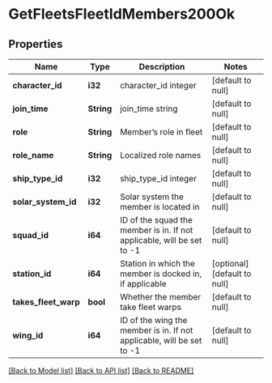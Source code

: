 # GetFleetsFleetIdMembers200Ok

## Properties
Name | Type | Description | Notes
------------ | ------------- | ------------- | -------------
**character_id** | **i32** | character_id integer | [default to null]
**join_time** | **String** | join_time string | [default to null]
**role** | **String** | Member’s role in fleet | [default to null]
**role_name** | **String** | Localized role names | [default to null]
**ship_type_id** | **i32** | ship_type_id integer | [default to null]
**solar_system_id** | **i32** | Solar system the member is located in | [default to null]
**squad_id** | **i64** | ID of the squad the member is in. If not applicable, will be set to -1 | [default to null]
**station_id** | **i64** | Station in which the member is docked in, if applicable | [optional] [default to null]
**takes_fleet_warp** | **bool** | Whether the member take fleet warps | [default to null]
**wing_id** | **i64** | ID of the wing the member is in. If not applicable, will be set to -1 | [default to null]

[[Back to Model list]](../README.md#documentation-for-models) [[Back to API list]](../README.md#documentation-for-api-endpoints) [[Back to README]](../README.md)


